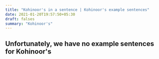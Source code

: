 ```yaml
---
title: "Kohinoor's in a sentence | Kohinoor's example sentences"
date: 2021-01-20T19:57:50+05:30
draft: falses
summary: "Kohinoor's"
---
```

## Unfortunately, we have no example sentences for Kohinoor's                 
